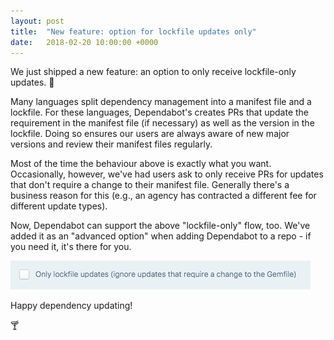 ```yaml
---
layout: post
title:  "New feature: option for lockfile updates only"
date:   2018-02-20 10:00:00 +0000
---
```


We just shipped a new feature: an option to only receive lockfile-only updates.
🎉

Many languages split dependency management into a manifest file and a lockfile.
For these languages, Dependabot's creates PRs that update the requirement in the
manifest file (if necessary) as well as the version in the lockfile. Doing so
ensures our users are always aware of new major versions and review their
manifest files regularly.

Most of the time the behaviour above is exactly what you want. Occasionally,
however, we've had users ask to only receive PRs for updates that don't require
a change to their manifest file. Generally there's a business reason for this
(e.g., an agency has contracted a different fee for different update types).

Now, Dependabot can support the above "lockfile-only" flow, too. We've added it
as an "advanced option" when adding Dependabot to a repo - if you need it, it's
there for you.

<p class="image-medium">
  <img alt="Lockfile only updates" style="width: 480px; max-width: 480px;" src="/images/blog/only-lockfile-updates.png">
</p>

Happy dependency updating!

🍸
